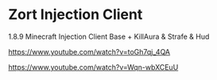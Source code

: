 # Zort Injection Client
1.8.9 Minecraft Injection Client Base + KillAura &amp; Strafe & Hud

https://www.youtube.com/watch?v=toGh7qj_4QA

https://www.youtube.com/watch?v=Wqn-wbXCEuU
